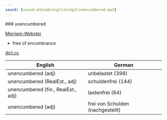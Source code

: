 ```yaml
---
sound: [sound:ankimd/english/mp3/unencumbered.mp3]
---
```


\### unencumbered

[Merriam-Webster](https://www.merriam-webster.com/dictionary/unencumbered)

- free of encumbrance

[dict.cc](https://www.dict.cc/unencumbered)

| English        | German       |
| -------------- | ------------ |
| unencumbered (adj) | unbelastet (398) |
| unencumbered (RealEst., adj) | schuldenfrei (144) |
| unencumbered (fin., RealEst., adj) | lastenfrei (64) |
| unencumbered (adj) | frei von Schulden (nachgestellt) |
